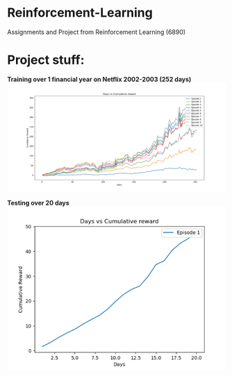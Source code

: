 # Reinforcement-Learning
Assignments and Project from Reinforcement Learning (6890)


<h1>Project stuff:</h1>

**Training over 1 financial year on Netflix 2002-2003 (252 days)**
![Training over 1 financial year on Netflix 2002-2003 (252 days)](/Project/512x40_no_vol_yes_holdings_closediffreward/train.png)

**Testing over 20 days**
![Testing Over 20 days](/Project/512x40_no_vol_yes_holdings_closediffreward/test.png)
